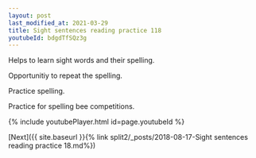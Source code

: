 ```yaml
---
layout: post
last_modified_at: 2021-03-29
title: Sight sentences reading practice 118
youtubeId: bdgdTfSQz3g
---
```

 
 
Helps to learn sight words and their spelling.

Opportunitiy to repeat the spelling. 

Practice spelling. 
 
Practice for spelling bee competitions. 
 
{% include youtubePlayer.html id=page.youtubeId %}
 
 

[Next]({{ site.baseurl }}{% link  split2/_posts/2018-08-17-Sight sentences reading practice 18.md%})
 
